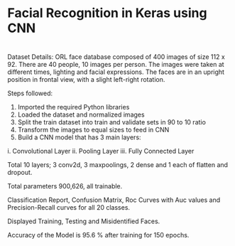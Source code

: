 # Facial Recognition in Keras using CNN
#
Dataset Details:
ORL face database composed of 400 images of size 112 x 92. There are 40 people, 10 images
per person. The images were taken at different times, lighting and facial expressions. The faces
are in an upright position in frontal view, with a slight left-right rotation.

Steps followed:
1. Imported the required Python libraries
2. Loaded the dataset and normalized images
3. Split the train dataset into train and validate sets in 90 to 10 ratio 
4. Transform the images to equal sizes to feed in CNN
5. Build a CNN model that has 3 main layers:

i. Convolutional Layer
ii. Pooling Layer
iii. Fully Connected Layer

Total 10 layers; 3 conv2d, 3 maxpoolings, 2 dense and 1 each of flatten and dropout.

Total parameters 900,626, all trainable.

Classification Report, Confusion Matrix, Roc Curves with Auc values and Precision-Recall curves for all 20 classes.

Displayed Training, Testing and  Misidentified Faces.

Accuracy of the Model is 95.6 % after training for 150 epochs.




